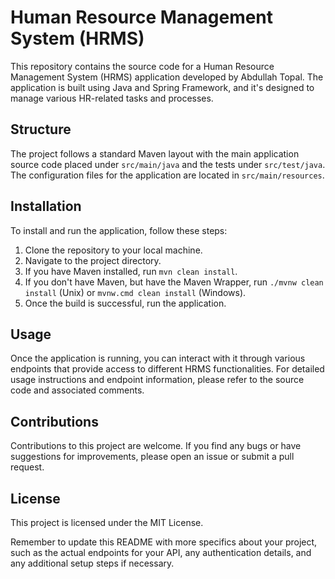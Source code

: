 # Human Resource Management System (HRMS)

This repository contains the source code for a Human Resource Management System (HRMS) application developed by Abdullah Topal. The application is built using Java and Spring Framework, and it's designed to manage various HR-related tasks and processes.

## Structure

The project follows a standard Maven layout with the main application source code placed under `src/main/java` and the tests under `src/test/java`. The configuration files for the application are located in `src/main/resources`.

## Installation

To install and run the application, follow these steps:

1. Clone the repository to your local machine.
2. Navigate to the project directory.
3. If you have Maven installed, run `mvn clean install`.
4. If you don't have Maven, but have the Maven Wrapper, run `./mvnw clean install` (Unix) or `mvnw.cmd clean install` (Windows).
5. Once the build is successful, run the application.

## Usage

Once the application is running, you can interact with it through various endpoints that provide access to different HRMS functionalities. For detailed usage instructions and endpoint information, please refer to the source code and associated comments.

## Contributions

Contributions to this project are welcome. If you find any bugs or have suggestions for improvements, please open an issue or submit a pull request.

## License

This project is licensed under the MIT License.

Remember to update this README with more specifics about your project, such as the actual endpoints for your API, any authentication details, and any additional setup steps if necessary.

